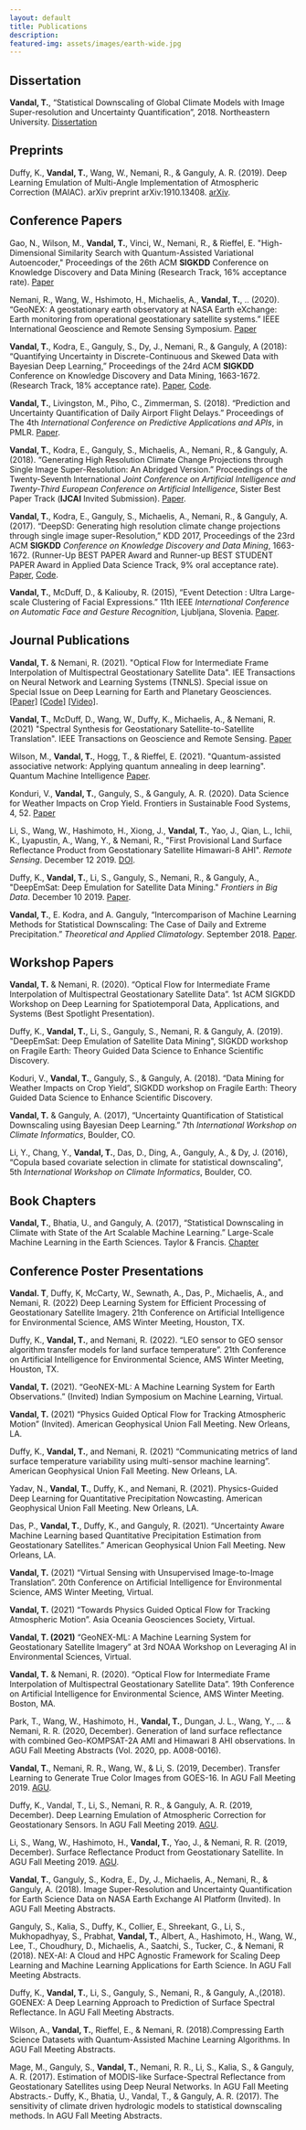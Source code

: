 ```yaml
---
layout: default
title: Publications 
description: 
featured-img: assets/images/earth-wide.jpg
---
```


## Dissertation

**Vandal, T.**, “Statistical Downscaling of Global Climate Models with Image Super-resolution and Uncertainty Quantification”, 2018. Northeastern University. [Dissertation](./papers/vandal_dissertation_2018.pdf)


## Preprints

Duffy, K., **Vandal, T.**, Wang, W., Nemani, R., & Ganguly, A. R. (2019). Deep Learning Emulation of Multi-Angle Implementation of Atmospheric Correction (MAIAC). arXiv preprint arXiv:1910.13408. [arXiv](https://arxiv.org/pdf/1910.13408).

## Conference Papers

Gao, N., Wilson, M., **Vandal, T.**, Vinci, W., Nemani, R., & Rieffel, E. "High-Dimensional Similarity Search with Quantum-Assisted Variational Autoencoder," Proceedings of the 26th ACM **SIGKDD** Conference on Knowledge Discovery and Data Mining (Research Track, 16% acceptance rate). [Paper](https://www.kdd.org/kdd2020/accepted-papers/view/high-dimensional-similarity-search-with-quantum-assisted-variational-autoen)

Nemani, R., Wang, W., Hshimoto, H., Michaelis, A., **Vandal, T.**, .. (2020). “GeoNEX: A geostationary earth observatory at NASA Earth eXchange: Earth monitoring from operational geostationary satellite systems.” IEEE International Geoscience and Remote Sensing Symposium. [Paper](https://igarss2020.org/view_paper.php?PaperNum=1427)


**Vandal, T.**, Kodra, E., Ganguly, S., Dy, J., Nemani, R., & Ganguly, A (2018): “Quantifying Uncertainty in Discrete-Continuous and Skewed Data with Bayesian Deep Learning,” Proceedings of the 24rd ACM **SIGKDD** Conference on Knowledge Discovery and Data Mining, 1663-1672. (Research Track, 18% acceptance rate). [Paper](https://www.kdd.org/kdd2018/accepted-papers/view/quantifying-uncertainty-in-discrete-continuous-and-skewed-data-with-bayesia), [Code](https://github.com/tjvandal/discrete-continuous-bdl).

**Vandal, T.**, Livingston, M., Piho, C., Zimmerman, S. (2018). “Prediction and Uncertainty Quantification of Daily Airport Flight Delays.” Proceedings of The 4th *International Conference on Predictive Applications and APIs*, in PMLR. [Paper](http://proceedings.mlr.press/v82/vandal18a/vandal18a.pdf).

**Vandal, T.**, Kodra, E., Ganguly, S., Michaelis, A., Nemani, R., & Ganguly, A. (2018). “Generating High Resolution Climate Change Projections through Single Image Super-Resolution: An Abridged Version.” Proceedings of the Twenty-Seventh International *Joint Conference on Artificial Intelligence and Twenty-Third European Conference on Artificial Intelligence*, Sister Best Paper Track (**IJCAI** Invited Submission). [Paper](https://www.ijcai.org/proceedings/2018/0759.pdf).

**Vandal, T.**, Kodra, E., Ganguly, S., Michaelis, A., Nemani, R., & Ganguly, A. (2017). “DeepSD: Generating high resolution climate change projections through single image super-Resolution,” KDD 2017, Proceedings of the 23rd ACM **SIGKDD** *Conference on Knowledge Discovery and Data Mining*, 1663-1672. (Runner-Up BEST PAPER Award and Runner-up BEST STUDENT PAPER Award in Applied Data Science Track, 9% oral acceptance rate). [Paper](https://www.kdd.org/kdd2017/papers/view/deepsd-generating-high-resolution-climate-change-projections-through-single), [Code](https://github.com/tjvandal/deepsd).

**Vandal, T.**, McDuff, D., & Kaliouby, R. (2015), “Event Detection : Ultra Large-scale Clustering of Facial Expressions.” 11th IEEE *International Conference on Automatic Face and Gesture Recognition*, Ljubljana, Slovenia. [Paper](http://www.affectiva.com/wp-content/uploads/2017/03/Event-Detection-Ultra-Large-scale-Clustering-of-Facial-Expressions.pdf).

## Journal Publications

**Vandal, T.** & Nemani, R. (2021). "Optical Flow for Intermediate Frame Interpolation of Multispectral Geostationary Satellite Data". IEE Transactions on Neural Network and Learning Systems (TNNLS). Special issue on Special Issue on Deep Learning for Earth and Planetary Geosciences. [[Paper]](https://ieeexplore.ieee.org/document/9511282) [[Code]](https://github.com/tjvandal/geostationary-superslomo) [[Video]](https://www.youtube.com/watch?v=NeMXPQw3CJU&ab_channel=ThomasVandal).

**Vandal, T.**, McDuff, D., Wang, W., Duffy, K., Michaelis, A., & Nemani, R. (2021) "Spectral Synthesis for Geostationary Satellite-to-Satellite Translation". IEEE Transactions on Geoscience and Remote Sensing. [Paper](https://ieeexplore.ieee.org/document/9462910)

Wilson, M., **Vandal, T.**, Hogg, T., & Rieffel, E. (2021). "Quantum-assisted associative network: Applying quantum annealing in deep learning". Quantum Machine Intelligence [Paper](https://link.springer.com/article/10.1007/s42484-021-00047-9).

Konduri, V., **Vandal, T.**, Ganguly, S., & Ganguly, A. R. (2020). Data Science for Weather Impacts on Crop Yield. Frontiers in Sustainable Food Systems, 4, 52. [Paper](https://www.frontiersin.org/articles/10.3389/fsufs.2020.00052/full)

Li, S., Wang, W., Hashimoto, H., Xiong, J., **Vandal, T.**, Yao, J., Qian, L., Ichii, K., Lyapustin, A., Wang, Y., & Nemani, R., "First Provisional Land Surface Reflectance Product from Geostationary Satellite Himawari-8 AHI". *Remote Sensing*. December 12 2019. [DOI](https://doi.org/10.3390/rs11242990).

Duffy, K., **Vandal, T.**, Li, S., Ganguly, S., Nemani, R., & Ganguly, A., "DeepEmSat: Deep Emulation for Satellite Data Mining." *Frontiers in Big Data*. December 10 2019. [Paper](https://www.frontiersin.org/articles/10.3389/fdata.2019.00042/full).

**Vandal, T.**, E. Kodra, and A. Ganguly, “Intercomparison of Machine Learning Methods for Statistical Downscaling: The Case of Daily and Extreme Precipitation.” *Theoretical and Applied Climatology*. September 2018. [Paper](https://link.springer.com/article/10.1007/s00704-018-2613-3).

## Workshop Papers

**Vandal, T.** & Nemani, R. (2020). “Optical Flow for Intermediate Frame Interpolation of Multispectral Geostationary Satellite Data”.  1st ACM SIGKDD Workshop on Deep Learning for Spatiotemporal Data,
Applications, and Systems (Best Spotlight Presentation).

Duffy, K., **Vandal, T.**, Li, S., Ganguly, S., Nemani, R. & Ganguly, A. (2019). "DeepEmSat: Deep Emulation of Satellite Data Mining", SIGKDD workshop on Fragile Earth: Theory Guided Data Science to Enhance Scientific Discovery. 

Koduri, V., **Vandal, T.**, Ganguly, S., & Ganguly, A. (2018). “Data Mining for Weather Impacts on Crop Yield”,  SIGKDD workshop on Fragile Earth: Theory Guided Data Science to Enhance Scientific Discovery. 

**Vandal, T.** & Ganguly, A. (2017), “Uncertainty Quantification of Statistical Downscaling using Bayesian Deep Learning.” 7th *International Workshop on Climate Informatics*, Boulder, CO. 

Li, Y., Chang, Y., **Vandal, T.**,  Das, D., Ding, A., Ganguly,  A., & Dy, J. (2016), “Copula based covariate selection in climate for statistical downscaling", 5th *International Workshop on Climate Informatics*, Boulder, CO.

## Book Chapters

**Vandal, T.**,  Bhatia, U., and Ganguly, A. (2017), “Statistical Downscaling in Climate with State of the Art Scalable Machine Learning.” Large-Scale Machine Learning in the Earth Sciences. Taylor & Francis. [Chapter](https://www.taylorfrancis.com/books/e/9781315371740/chapters/10.4324/9781315371740-4)

## Conference Poster Presentations

**Vandal. T**, Duffy, K, McCarty, W., Sewnath, A., Das, P., Michaelis, A., and Nemani, R. (2022) Deep Learning System for Efficient Processing of Geostationary Satellite Imagery. 21th Conference on Artificial Intelligence for Environmental Science, AMS Winter Meeting, Houston, TX.

Duffy, K., **Vandal, T.**, and Nemani, R. (2022). “LEO sensor to GEO sensor algorithm transfer models for land surface temperature”. 21th Conference on Artificial Intelligence for Environmental Science, AMS Winter Meeting, Houston, TX.

**Vandal, T.** (2021). “GeoNEX-ML: A Machine Learning System for Earth Observations.” (Invited) Indian Symposium on Machine Learning, Virtual.

**Vandal, T.** (2021) “Physics Guided Optical Flow for Tracking Atmospheric Motion” (Invited). American Geophysical Union Fall Meeting. New Orleans, LA.

Duffy, K., **Vandal, T.**, and Nemani, R. (2021) “Communicating metrics of land surface temperature variability using multi-sensor machine learning”. American Geophysical Union Fall Meeting. New Orleans, LA.

Yadav, N., **Vandal, T.**, Duffy, K., and Nemani, R. (2021). Physics-Guided Deep Learning for Quantitative Precipitation Nowcasting. American Geophysical Union Fall Meeting. New Orleans, LA.

Das, P., **Vandal, T.**, Duffy, K., and Ganguly, R. (2021). “Uncertainty Aware Machine Learning based Quantitative Precipitation Estimation from Geostationary Satellites.” American Geophysical Union Fall Meeting. New Orleans, LA.

**Vandal, T.** (2021) “Virtual Sensing with Unsupervised Image-to-Image Translation”. 20th Conference on Artificial Intelligence for Environmental Science, AMS Winter Meeting, Virtual.

**Vandal, T.** (2021) “Towards Physics Guided Optical Flow for Tracking Atmospheric Motion”. Asia Oceania Geosciences Society, Virtual. 

**Vandal, T. (2021)** “GeoNEX-ML: A Machine Learning System for Geostationary Satellite Imagery” at 3rd NOAA Workshop on Leveraging AI in Environmental Sciences, Virtual.

**Vandal, T.** & Nemani, R. (2020). “Optical Flow for Intermediate Frame Interpolation of Multispectral Geostationary Satellite Data”.  19th Conference on Artificial Intelligence for Environmental Science, AMS Winter Meeting. Boston, MA.

Park, T., Wang, W., Hashimoto, H., **Vandal, T.**, Dungan, J. L., Wang, Y., ... & Nemani, R. R. (2020, December). Generation of land surface reflectance with combined Geo-KOMPSAT-2A AMI and Himawari 8 AHI observations. In AGU Fall Meeting Abstracts (Vol. 2020, pp. A008-0016).

**Vandal, T.**, Nemani, R. R., Wang, W., & Li, S. (2019, December). Transfer Learning to Generate True Color Images from GOES-16. In AGU Fall Meeting 2019. [AGU](https://agu.confex.com/agu/fm19/meetingapp.cgi/Paper/608499).

Duffy, K., Vandal, T., Li, S., Nemani, R. R., & Ganguly, A. R. (2019, December). Deep Learning Emulation of Atmospheric Correction for Geostationary Sensors. In AGU Fall Meeting 2019. [AGU](https://agu.confex.com/agu/fm19/meetingapp.cgi/Paper/543801).

Li, S., Wang, W., Hashimoto, H., **Vandal, T.**, Yao, J., & Nemani, R. R. (2019, December). Surface Reflectance Product from Geostationary Satellite. In AGU Fall Meeting 2019. [AGU](https://agu.confex.com/agu/fm19/meetingapp.cgi/Paper/488058).

**Vandal, T.**, Ganguly, S., Kodra, E., Dy, J., Michaelis, A., Nemani, R., & Ganguly, A. (2018). Image Super-Resolution and Uncertainty Quantification for Earth Science Data on NASA Earth Exchange AI Platform (Invited). In AGU Fall Meeting Abstracts.

Ganguly, S., Kalia, S., Duffy, K., Collier, E., Shreekant, G., Li, S., Mukhopadhyay, S., Prabhat, **Vandal, T.**, Albert, A., Hashimoto, H., Wang, W., Lee, T., Choudhury, D., Michaelis, A., Saatchi, S., Tucker, C., & Nemani, R (2018). NEX-AI: A Cloud and HPC Agnostic Framework for Scaling Deep Learning and Machine Learning Applications for Earth Science. In AGU Fall Meeting Abstracts.

Duffy, K., **Vandal, T.**, Li, S., Ganguly, S., Nemani, R., & Ganguly, A.,(2018). GOENEX: A Deep Learning Approach to Prediction of Surface Spectral Reflectance. In AGU Fall Meeting Abstracts.

Wilson, A., **Vandal, T.**, Rieffel, E., & Nemani, R. (2018).Compressing Earth Science Datasets with Quantum-Assisted Machine Learning Algorithms. In AGU Fall Meeting Abstracts.

Mage, M., Ganguly, S., **Vandal, T.**, Nemani, R. R., Li, S., Kalia, S., & Ganguly, A. R. (2017). Estimation of MODIS-like Surface-Spectral Reflectance from Geostationary Satellites using Deep Neural Networks. In AGU Fall Meeting Abstracts.- Duffy, K., Bhatia, U., Vandal, T., & Ganguly, A. R. (2017). The sensitivity of climate driven hydrologic models to statistical downscaling methods. In AGU Fall Meeting Abstracts.


